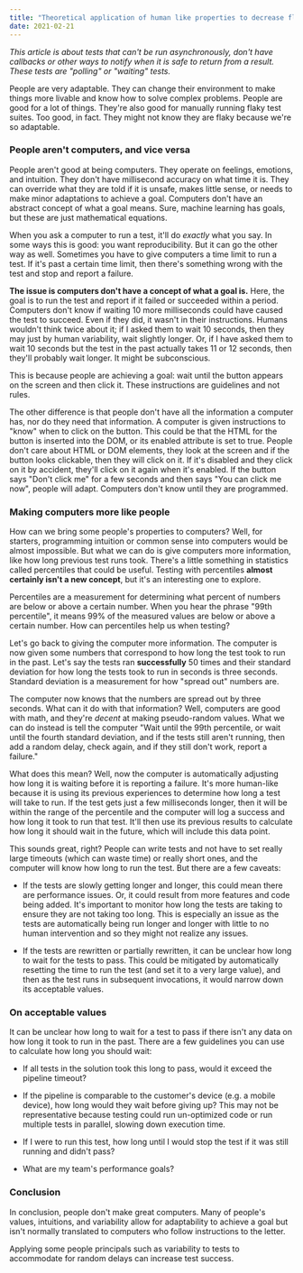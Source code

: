 ```yaml
---
title: "Theoretical application of human like properties to decrease flaky tests"
date: 2021-02-21
---
```


*This article is about tests that can't be run asynchronously, don't have callbacks or other ways to notify when it is safe to return from a result. These tests are "polling" or "waiting" tests.*

People are very adaptable. They can change their environment to make things more livable and know how to solve complex problems. People are good for a lot of things. They're also good for manually running flaky test suites. Too good, in fact. They might not know they are flaky because we're so adaptable.

### People aren't computers, and vice versa

People aren't good at being computers. They operate on feelings, emotions, and intuition. They don't have millisecond accuracy on what time it is. They can override what they are told if it is unsafe, makes little sense, or needs to make minor adaptations to achieve a goal. Computers don't have an abstract concept of what a goal means. Sure, machine learning has goals, but these are just mathematical equations.

When you ask a computer to run a test, it'll do *exactly* what you say. In some ways this is good: you want reproducibility. But it can go the other way as well. Sometimes you have to give computers a time limit to run a test. If it's past a certain time limit, then there's something wrong with the test and ‌stop and report a failure.

**The issue is computers don't have a concept of what a goal is.** Here, the goal is to run the test and report if it failed or succeeded within a period. Computers don't know if waiting 10 more milliseconds could have caused the test to succeed. Even if they did, it wasn't in their instructions. Humans ‌wouldn't think twice about it; if I asked them to wait 10 seconds, then they may just by human variability, wait slightly longer. Or, if I have asked them to wait 10 seconds but the test in the past actually takes 11 or 12 seconds, then they'll probably wait ‌longer. It might be subconscious.

This is because people are achieving a goal: wait until the button appears on the screen and then click it. These instructions are guidelines and not rules.

The other difference is that people don't have all the information a computer has, nor do they need that information. A computer is given instructions to "know" when to click on the button. This could be that the HTML for the button is inserted into the DOM, or its enabled attribute is set to true. People don't care about HTML or DOM elements, they look at the screen and if the button looks clickable, then they will click on it. If it's disabled and they click on it by accident, they'll click on it again when it's enabled. If the button says "Don't click me" for a few seconds and then says "You can click me now", people will adapt. Computers don't know until they are programmed.

### Making computers more like people

How can we bring some people's properties to computers? Well, for starters, programming intuition or common sense into computers would be almost impossible. But what we can do is give computers more information, like how long previous test runs took. There's a little something in statistics called percentiles that could be useful. Testing with percentiles **almost certainly isn't a new concept**, but it's an interesting one to explore.

Percentiles are a measurement for determining what percent of numbers are below or above a certain number. When you hear the phrase "99th percentile", it means 99% of the measured values are ‌below or above a certain number. How can percentiles help us when testing?

Let's go back to giving the computer more information. The computer is now given some numbers that correspond to how long the test took to run in the past. Let's say the tests ran **successfully** 50 times and their standard deviation for how long the tests took to run in seconds is three seconds. Standard deviation is a measurement for how "spread out" numbers are.

The computer now knows that the numbers are spread out by three seconds. What can it do with that information? Well, computers are good with math, and they're *decent* at making pseudo-random values. What we can do instead is tell the computer "Wait until the 99th percentile, or wait until the fourth standard deviation, and if the tests still aren't running, then add a random delay, check again, and if they still don't work, report a failure."

What does this mean? Well, now the computer is automatically adjusting how long it is waiting before it is reporting a failure. It's more human-like because it is using its previous experiences to determine how long a test will take to run. If the test gets just a few milliseconds longer, then it will be within the range of the percentile and the computer will log a success and how long it took to run that test. It'll then use its previous results to calculate how long it should wait in the future, which will include this data point.

This sounds great, right? People can write tests and not have to set really large timeouts (which can waste time) or really short ones, and the computer will know how long to run the test. But there are a few caveats:

-   If the tests are slowly getting longer and longer, this could mean there are performance issues. Or, it could result from more features and code being added. It's important to monitor how long the tests are taking to ensure they are not taking too long. This is especially an issue as the tests are automatically being run longer and longer with little to no human intervention and so they might not realize any issues.

-   If the tests are rewritten or partially rewritten, it can be unclear how long to wait for the tests to pass. This could be mitigated by automatically resetting the time ‌to run the test (and set it to a very large value), and then as the test runs in subsequent invocations, it would narrow down its acceptable values.

### On acceptable values

It can be unclear how long to wait for a test to pass if there isn't any data on how long it took to run in the past. There are a few guidelines you can use to calculate how long you should wait:

-   If all tests in the solution took this long to pass, would it exceed the pipeline timeout?

-   If the pipeline is comparable to the customer's device (e.g. a mobile device), how long would they wait before giving up? This may not be representative because testing could run un-optimized code or run multiple tests in parallel, ‌slowing down execution time.

-   If I were to run this test, how long until I would stop the test if it was still running and didn't pass?

-   What are my team's performance goals?

### Conclusion

In conclusion, people don't make great computers. Many of people's values, intuitions, and variability allow for adaptability to achieve a goal but isn't normally translated to computers who follow instructions to the letter.

Applying some people principals such as variability to tests to accommodate for random delays can increase test success.
